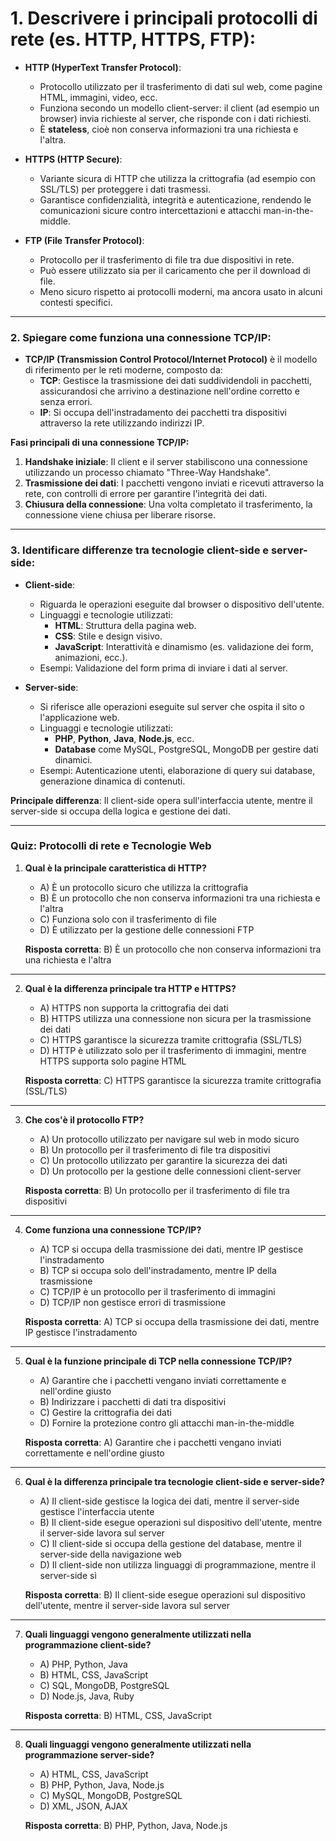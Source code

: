# **1. Descrivere i principali protocolli di rete (es. HTTP, HTTPS, FTP):**

- **HTTP (HyperText Transfer Protocol)**:
  - Protocollo utilizzato per il trasferimento di dati sul web, come pagine HTML, immagini, video, ecc.
  - Funziona secondo un modello client-server: il client (ad esempio un browser) invia richieste al server, che risponde con i dati richiesti.
  - È **stateless**, cioè non conserva informazioni tra una richiesta e l'altra.

- **HTTPS (HTTP Secure)**:
  - Variante sicura di HTTP che utilizza la crittografia (ad esempio con SSL/TLS) per proteggere i dati trasmessi.
  - Garantisce confidenzialità, integrità e autenticazione, rendendo le comunicazioni sicure contro intercettazioni e attacchi man-in-the-middle.

- **FTP (File Transfer Protocol)**:
  - Protocollo per il trasferimento di file tra due dispositivi in rete.
  - Può essere utilizzato sia per il caricamento che per il download di file.
  - Meno sicuro rispetto ai protocolli moderni, ma ancora usato in alcuni contesti specifici.

---

### **2. Spiegare come funziona una connessione TCP/IP:**

- **TCP/IP (Transmission Control Protocol/Internet Protocol)** è il modello di riferimento per le reti moderne, composto da:
  - **TCP**: Gestisce la trasmissione dei dati suddividendoli in pacchetti, assicurandosi che arrivino a destinazione nell'ordine corretto e senza errori.
  - **IP**: Si occupa dell'instradamento dei pacchetti tra dispositivi attraverso la rete utilizzando indirizzi IP.

**Fasi principali di una connessione TCP/IP:**
1. **Handshake iniziale**: Il client e il server stabiliscono una connessione utilizzando un processo chiamato "Three-Way Handshake".
2. **Trasmissione dei dati**: I pacchetti vengono inviati e ricevuti attraverso la rete, con controlli di errore per garantire l'integrità dei dati.
3. **Chiusura della connessione**: Una volta completato il trasferimento, la connessione viene chiusa per liberare risorse.

---

### **3. Identificare differenze tra tecnologie client-side e server-side:**

- **Client-side**:
  - Riguarda le operazioni eseguite dal browser o dispositivo dell'utente.
  - Linguaggi e tecnologie utilizzati:
    - **HTML**: Struttura della pagina web.
    - **CSS**: Stile e design visivo.
    - **JavaScript**: Interattività e dinamismo (es. validazione dei form, animazioni, ecc.).
  - Esempi: Validazione del form prima di inviare i dati al server.

- **Server-side**:
  - Si riferisce alle operazioni eseguite sul server che ospita il sito o l'applicazione web.
  - Linguaggi e tecnologie utilizzati:
    - **PHP**, **Python**, **Java**, **Node.js**, ecc.
    - **Database** come MySQL, PostgreSQL, MongoDB per gestire dati dinamici.
  - Esempi: Autenticazione utenti, elaborazione di query sui database, generazione dinamica di contenuti.

**Principale differenza**: Il client-side opera sull'interfaccia utente, mentre il server-side si occupa della logica e gestione dei dati.

---

### **Quiz: Protocolli di rete e Tecnologie Web**

1. **Qual è la principale caratteristica di HTTP?**
   - A) È un protocollo sicuro che utilizza la crittografia
   - B) È un protocollo che non conserva informazioni tra una richiesta e l'altra
   - C) Funziona solo con il trasferimento di file
   - D) È utilizzato per la gestione delle connessioni FTP

   **Risposta corretta**: B) È un protocollo che non conserva informazioni tra una richiesta e l'altra

---

2. **Qual è la differenza principale tra HTTP e HTTPS?**
   - A) HTTPS non supporta la crittografia dei dati
   - B) HTTPS utilizza una connessione non sicura per la trasmissione dei dati
   - C) HTTPS garantisce la sicurezza tramite crittografia (SSL/TLS)
   - D) HTTP è utilizzato solo per il trasferimento di immagini, mentre HTTPS supporta solo pagine HTML

   **Risposta corretta**: C) HTTPS garantisce la sicurezza tramite crittografia (SSL/TLS)

---

3. **Che cos'è il protocollo FTP?**
   - A) Un protocollo utilizzato per navigare sul web in modo sicuro
   - B) Un protocollo per il trasferimento di file tra dispositivi
   - C) Un protocollo utilizzato per garantire la sicurezza dei dati
   - D) Un protocollo per la gestione delle connessioni client-server

   **Risposta corretta**: B) Un protocollo per il trasferimento di file tra dispositivi

---

4. **Come funziona una connessione TCP/IP?**
   - A) TCP si occupa della trasmissione dei dati, mentre IP gestisce l'instradamento
   - B) TCP si occupa solo dell'instradamento, mentre IP della trasmissione
   - C) TCP/IP è un protocollo per il trasferimento di immagini
   - D) TCP/IP non gestisce errori di trasmissione

   **Risposta corretta**: A) TCP si occupa della trasmissione dei dati, mentre IP gestisce l'instradamento

---

5. **Qual è la funzione principale di TCP nella connessione TCP/IP?**
   - A) Garantire che i pacchetti vengano inviati correttamente e nell'ordine giusto
   - B) Indirizzare i pacchetti di dati tra dispositivi
   - C) Gestire la crittografia dei dati
   - D) Fornire la protezione contro gli attacchi man-in-the-middle

   **Risposta corretta**: A) Garantire che i pacchetti vengano inviati correttamente e nell'ordine giusto

---

6. **Qual è la differenza principale tra tecnologie client-side e server-side?**
   - A) Il client-side gestisce la logica dei dati, mentre il server-side gestisce l'interfaccia utente
   - B) Il client-side esegue operazioni sul dispositivo dell'utente, mentre il server-side lavora sul server
   - C) Il client-side si occupa della gestione del database, mentre il server-side della navigazione web
   - D) Il client-side non utilizza linguaggi di programmazione, mentre il server-side sì

   **Risposta corretta**: B) Il client-side esegue operazioni sul dispositivo dell'utente, mentre il server-side lavora sul server

---

7. **Quali linguaggi vengono generalmente utilizzati nella programmazione client-side?**
   - A) PHP, Python, Java
   - B) HTML, CSS, JavaScript
   - C) SQL, MongoDB, PostgreSQL
   - D) Node.js, Java, Ruby

   **Risposta corretta**: B) HTML, CSS, JavaScript

---

8. **Quali linguaggi vengono generalmente utilizzati nella programmazione server-side?**
   - A) HTML, CSS, JavaScript
   - B) PHP, Python, Java, Node.js
   - C) MySQL, MongoDB, PostgreSQL
   - D) XML, JSON, AJAX

   **Risposta corretta**: B) PHP, Python, Java, Node.js

